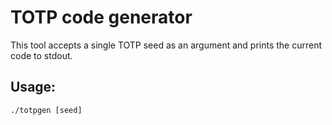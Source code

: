 # TOTP code generator

This tool accepts a single TOTP seed as an argument and prints the current code to stdout.

## Usage:

`./totpgen [seed]`

